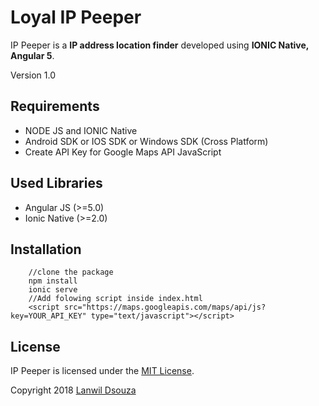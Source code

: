 # Loyal IP Peeper

IP Peeper is a **IP address location finder** developed using **IONIC Native, Angular 5**.

Version 1.0

## Requirements

- NODE JS and IONIC Native
- Android SDK or IOS SDK or Windows SDK (Cross Platform)
- Create API Key for Google Maps API JavaScript 

##  Used Libraries

- Angular JS (>=5.0)
- Ionic Native (>=2.0)


## Installation

```
    //clone the package
    npm install
    ionic serve
    //Add folowing script inside index.html
    <script src="https://maps.googleapis.com/maps/api/js?key=YOUR_API_KEY" type="text/javascript"></script>

```



## License

IP Peeper is licensed under the [MIT License](http://opensource.org/licenses/MIT).

Copyright 2018 [Lanwil Dsouza](http://lanwildsouza.tk/)
